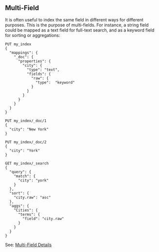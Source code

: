 ## Multi-Field
It is often useful to index the same field in different ways for different purposes. This is the purpose of multi-fields. 
For instance, a string field could be mapped as a text field for full-text search, and as a keyword field for sorting or aggregations:
```
PUT my_index
{
  "mappings": {
    "_doc": {
      "properties": {
        "city": {
          "type": "text",
          "fields": {
            "raw": { 
              "type":  "keyword"
            }
          }
        }
      }
    }
  }
}

PUT my_index/_doc/1
{
  "city": "New York"
}

PUT my_index/_doc/2
{
  "city": "York"
}

GET my_index/_search
{
  "query": {
    "match": {
      "city": "york" 
    }
  },
  "sort": {
    "city.raw": "asc" 
  },
  "aggs": {
    "Cities": {
      "terms": {
        "field": "city.raw" 
      }
    }
  }
}
```
See: [Multi-Field Details](https://www.elastic.co/guide/en/elasticsearch/reference/current/multi-fields.html)
